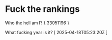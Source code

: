 # Fuck the rankings

Who the hell am I?
{ 33051196 }

What fucking year is it?
[ 2025-04-18T05:23:20Z ]
